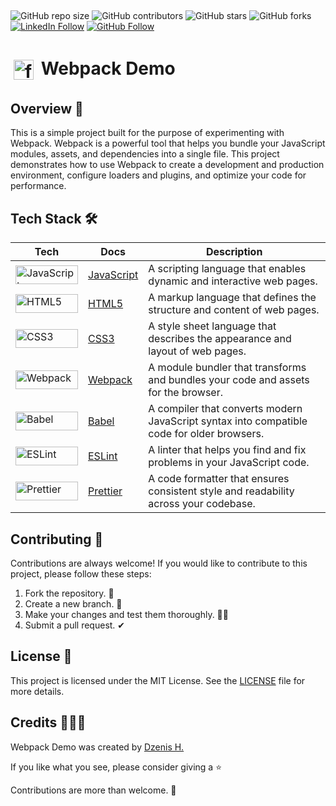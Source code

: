 ##
![GitHub repo size](https://img.shields.io/github/repo-size/dzenis-h/webpack-demo)
![GitHub contributors](https://img.shields.io/github/contributors/dzenis-h/webpack-demo)
![GitHub stars](https://img.shields.io/github/stars/dzenis-h/webpack-demo?style=social)
![GitHub forks](https://img.shields.io/github/forks/dzenis-h/webpack-demo?style=social)
[![LinkedIn Follow](https://img.shields.io/badge/-Follow-blue?style=social&logo=linkedin&link=https://www.linkedin.com/in/dzenis-h/)](https://www.linkedin.com/in/dzenis-h/)
[![GitHub Follow](https://img.shields.io/badge/-Follow-black?style=social&logo=github&link=https://github.com/dzenis-h)](https://github.com/dzenis-h)

##
# <img src="https://github.com/dzenis-h/webpack-demo/blob/master/src/favicon.png?raw=true" alt="favicon" width="32" height="32" style="padding: 5px; vertical-align: middle;"> Webpack Demo

## Overview 👀
This is a simple project built for the purpose of experimenting with Webpack. Webpack is a powerful tool that helps you bundle your JavaScript modules, assets, and dependencies into a single file. This project demonstrates how to use Webpack to create a development and production environment, configure loaders and plugins, and optimize your code for performance.

## Tech Stack 🛠️

| Tech | Docs | Description |
| ---- | ---- | ----------- |
| <img src="https://img.shields.io/badge/-JavaScript-F7DF1E?style=flat&logo=javascript&logoColor=black" alt="JavaScript" width="100" height="30"> | [JavaScript](https://developer.mozilla.org/en-US/docs/Web/JavaScript) | A scripting language that enables dynamic and interactive web pages. |
| <img src="https://img.shields.io/badge/-HTML5-E34F26?style=flat&logo=html5&logoColor=white" alt="HTML5" width="100" height="30"> | [HTML5](https://developer.mozilla.org/en-US/docs/Web/Guide/HTML/HTML5) | A markup language that defines the structure and content of web pages. |
| <img src="https://img.shields.io/badge/-CSS3-1572B6?style=flat&logo=css3&logoColor=white" alt="CSS3" width="100" height="30"> | [CSS3](https://developer.mozilla.org/en-US/docs/Web/CSS) | A style sheet language that describes the appearance and layout of web pages. |
| <img src="https://img.shields.io/badge/-Webpack-8DD6F9?style=flat&logo=webpack&logoColor=black" alt="Webpack" width="100" height="30"> | [Webpack](https://webpack.js.org/) | A module bundler that transforms and bundles your code and assets for the browser. |
| <img src="https://img.shields.io/badge/-Babel-F9DC3E?style=flat&logo=babel&logoColor=black" alt="Babel" width="100" height="30"> | [Babel](https://babeljs.io/) | A compiler that converts modern JavaScript syntax into compatible code for older browsers. |
| <img src="https://img.shields.io/badge/-ESLint-4B32C3?style=flat&logo=eslint&logoColor=white" alt="ESLint" width="100" height="30"> | [ESLint](https://eslint.org/) | A linter that helps you find and fix problems in your JavaScript code. |
| <img src="https://img.shields.io/badge/-Prettier-F7B93E?style=flat&logo=prettier&logoColor=black" alt="Prettier" width="100" height="30"> | [Prettier](https://prettier.io/) | A code formatter that ensures consistent style and readability across your codebase. |

## Contributing 🙌
Contributions are always welcome! If you would like to contribute to this project, please follow these steps:
1. Fork the repository. 🍴
2. Create a new branch. 🌵
3. Make your changes and test them thoroughly. 👨‍💻
4. Submit a pull request. ✔

## License 📑
This project is licensed under the MIT License. See the [LICENSE](https://docs.google.com/document/d/11WK7tVoTFRMcWCuGZQCRWxEsDUEJ_6ArtfV-NjWcBCU/edit?usp=sharing) file for more details.

## Credits 👨🏻‍💻
Webpack Demo was created by [Dzenis H.](https://dzenis.tech)

If you like what you see, please consider giving a ⭐️ 

Contributions are more than welcome. 🫡
